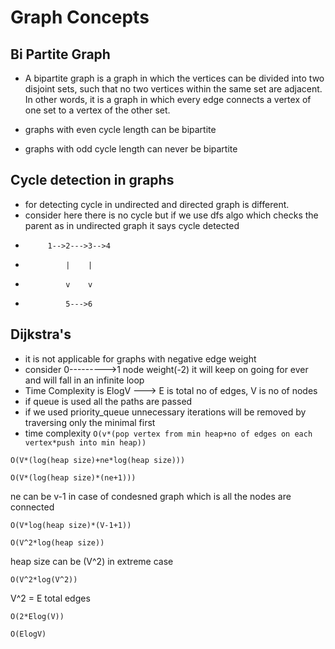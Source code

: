 # Graph Concepts
## Bi Partite Graph
- A bipartite graph is a graph in which the vertices can be divided into two disjoint sets, such that no two vertices within the same set are adjacent. In other words, it is a graph in which every edge connects a vertex of one set to a vertex of the other set.

- graphs with even cycle length can be bipartite 
- graphs with odd cycle length can never be bipartite

## Cycle detection in graphs
- for detecting cycle in undirected and directed graph is different.
- consider here there is no cycle but if we use dfs algo which checks the parent as in undirected graph it says cycle detected
-          1-->2--->3-->4
-              |    |
-              v    v
-              5--->6


## Dijkstra's
- it is not applicable for graphs with negative edge weight
- consider 0--------->1 node weight(-2) it will keep on going for ever and will fall in an infinite loop
- Time Complexity is ElogV ---> E is total no of edges, V is no of nodes
- if queue is used all the paths are passed
- if we used priority_queue unnecessary iterations will be removed by traversing only the minimal first
- time complexity
`O(v*(pop vertex from min heap+no of edges on each vertex*push into min heap))`

`O(V*(log(heap size)+ne*log(heap size)))`

`O(V*(log(heap size)*(ne+1)))`

ne can be v-1 in case of condesned graph which is all the nodes are connected

`O(V*log(heap size)*(V-1+1))`

`O(V^2*log(heap size))`

heap size can be (V^2) in extreme case

`O(V^2*log(V^2))`

V^2 = E total edges

`O(2*Elog(V))`

`O(ElogV)`